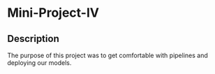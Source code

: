 # Mini-Project-IV

## Description
The purpose of this project was to get comfortable with pipelines and deploying our models.
